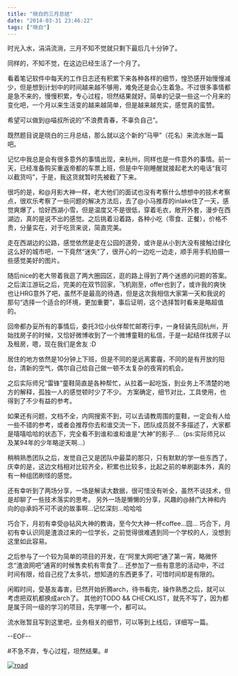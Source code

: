 ```yaml
---
title: "晓白的三月总结"
date: "2014-03-31 23:46:22"
tags: ["晓白"]
---
```



时光入水，涓涓流淌，三月不知不觉就只剩下最后几十分钟了。

同样的，不知不觉，在这边已经生活了一个月了。

看着笔记软件中每天的工作日志还有积累下来各种各样的细节，惶恐感开始慢慢减少，但是想到计划中的时间越来越不够用，难免还是会心生着急。不过很多事情都是急不来的，慢慢积累，专心过程，坦然结果就好。简单的记录一些这一个月来的变化吧，一个月以来生活变的越来越简单，但是越来越充实，感觉真的蛮赞。

希望可以做到@喵叔所说的“不浪费青春，不辜负自己”。

既然题目说是晓白的三月总结，那么就以这个新的“马甲”（花名）来流水账一篇吧。

记忆中我总是会有很多意外的事情出现，来杭州，同样也是一件意外的事情。前一天，已经准备购买重返帝都的车票上班，但是中午刚睡醒就接起老大的电话“我可以截货吗”，于是，我这货就暂时先被截了下来。

很巧的是，和@月影大神一样，老大他们的面试也没有考察什么想想中的技术考察点，很欢乐考察了一些问题的解决方法后，去了@小马推荐的inlake住了一天，感觉爽爆了，恰好西湖小雪，但是温度又不是很低，穿着毛衣，敞开外套，漫步在西湖边，真的是说不出的感觉。之后挑着沿着路，各种小吃（零食、正餐），价格不贵，分量实在，对于吃货来说，简直完美。

走在西湖边的公路，感觉依然是走在公园的道旁，或许是从小到大没有接触过绿化这么好的城市吧，一下竟然“迷失”了，很开心的一边吃一边走，顺手用手机拍摄一些感觉美好的图片。

随后nice的老大带着我逛了两大圈园区，逛的路上得到了两个迷惑的问题的答案。之后滨江游玩之后，完美的在双节回家，飞机刚至，offer也到了，或许我的爽快也让HRG意外了吧，虽然不是最高的待遇，但是这次我相信大家第一天和我说的那句“选择一个适合的环境，更加重要”，事后证明，这个选择暂时看来是略超值的。

回帝都办妥所有的事情后，委托3位小伙伴帮忙邮寄行李，一身轻装先回杭州，开始找房子的时候，又恰好微博收到了一个微博童鞋的私信，于是一起结伴找房子以及租房，嗯，现在我们是舍友 :D

居住的地方依然是10分钟上下班，但是不同的是远离雾霾，不同的是有开放的阳台，清新的空气，偶尔自己给自己做一顿不太复杂的夜宵的机会。

之后实际师兄“雷锋”童鞋简直是各种帮忙，从拉着一起吃饭，到业务上不清楚的地方的解释，孤独一人的感觉顿时少了不少。 方案确定，细节对比，工具使用，也得到了不少有益的参考。

如果还有问题，文档不全，内网搜索不到，可以去请教周围的童鞋，一定会有人给一些不错的参考，或者会推荐你去和谁交流一下，团队成员就不多描述了，大家都是嘻嘻哈哈的状态下，完全看不到谁和谁和谁是“大神”的影子...（ps:实际师兄以及某94年的少年略逆天啊...）

稍稍熟悉团队之后，发觉自己又是团队中最菜的那只，只有默默的学一些东西了，庆幸的是，这边文档相对比较齐全，积累也比较多，比起之前的单刷副本外，真的有一种组团刷怪的感觉。

还有幸听到了两场分享，一场是解读大数据，很可惜没有听全，虽然不谈技术，但是却聊了一些技术落实的思考。 另外一场是懒懒的分享，风趣的@赫门大神和内向的@承妈不可不说的故事啊...记忆深刻...哈哈哈

巧合下，月初有幸受@钻风大神的教诲，至今欠大神一杯coffee...囧... 巧合下，月初有幸认识同是渣浪过来的一位学长，之前觉得很难遇到同一个学校的人，没想到这里如此容易。

之后参与了一个较为简单的项目的开发，在“阿里大网吧”通了第一宵，略微怀念“渣浪网吧”通宵的时候售卖机有零食了... 还参加了一些有意思的活动中，不过时间有限，给自己挖了太多坑，想知道的东西更多了，可惜时间却是有限的。

闲暇时间，受基友毒害，已然开始折腾arch，待书看完，操作熟悉之后，就可以考虑把双机都换成arch了。 其他的TODO && CHECKLIST，就先不写了，因为都是属于同一级的学习的项目，先学哪一个，都可以。

流水账暂且写到这里吧，业务相关的细节，可以等到上线后，详细写一篇。

--EOF--

\#不急不弃，专心过程，坦然结果。\#

[![road](http://attachment.soulteary.com/wp/2014/03/road-225x300.jpg)](http://attachment.soulteary.com/wp/2014/03/road.jpg)

